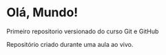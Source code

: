 # Olá, Mundo!
 Primeiro repositorio versionado do curso Git e GitHub

Repositório criado durante uma aula ao vivo.
